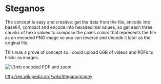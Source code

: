 Steganos
=======

The concept is easy and creative: get the data from the file, encode into base64, compact and encode into hexadecimal values, so get each three chunks of hexa values to compose the pixels colors that represents the file as an encoded PNG image so you can reverse and decode it later as the original file.

This was a prove of concept so I could upload 6GB of videos and PDFs to Flickr as images.

![1.3mb encoded PDF and zoom](https://raw.github.com/rafapolo/steganos/master/sample.png)

http://en.wikipedia.org/wiki/Steganography

